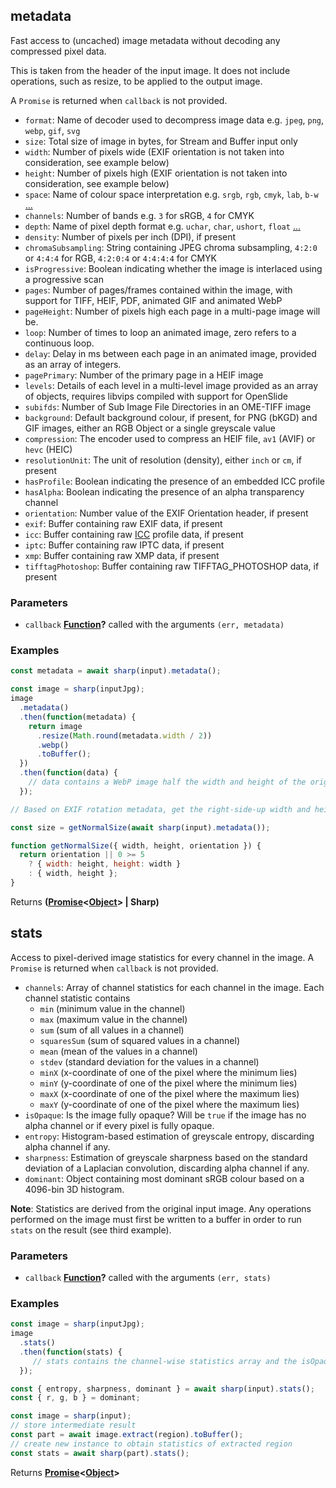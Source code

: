 <!-- Generated by documentation.js. Update this documentation by updating the source code. -->

## metadata

Fast access to (uncached) image metadata without decoding any compressed pixel data.

This is taken from the header of the input image.
It does not include operations, such as resize, to be applied to the output image.

A `Promise` is returned when `callback` is not provided.

*   `format`: Name of decoder used to decompress image data e.g. `jpeg`, `png`, `webp`, `gif`, `svg`
*   `size`: Total size of image in bytes, for Stream and Buffer input only
*   `width`: Number of pixels wide (EXIF orientation is not taken into consideration, see example below)
*   `height`: Number of pixels high (EXIF orientation is not taken into consideration, see example below)
*   `space`: Name of colour space interpretation e.g. `srgb`, `rgb`, `cmyk`, `lab`, `b-w` [...][1]
*   `channels`: Number of bands e.g. `3` for sRGB, `4` for CMYK
*   `depth`: Name of pixel depth format e.g. `uchar`, `char`, `ushort`, `float` [...][2]
*   `density`: Number of pixels per inch (DPI), if present
*   `chromaSubsampling`: String containing JPEG chroma subsampling, `4:2:0` or `4:4:4` for RGB, `4:2:0:4` or `4:4:4:4` for CMYK
*   `isProgressive`: Boolean indicating whether the image is interlaced using a progressive scan
*   `pages`: Number of pages/frames contained within the image, with support for TIFF, HEIF, PDF, animated GIF and animated WebP
*   `pageHeight`: Number of pixels high each page in a multi-page image will be.
*   `loop`: Number of times to loop an animated image, zero refers to a continuous loop.
*   `delay`: Delay in ms between each page in an animated image, provided as an array of integers.
*   `pagePrimary`: Number of the primary page in a HEIF image
*   `levels`: Details of each level in a multi-level image provided as an array of objects, requires libvips compiled with support for OpenSlide
*   `subifds`: Number of Sub Image File Directories in an OME-TIFF image
*   `background`: Default background colour, if present, for PNG (bKGD) and GIF images, either an RGB Object or a single greyscale value
*   `compression`: The encoder used to compress an HEIF file, `av1` (AVIF) or `hevc` (HEIC)
*   `resolutionUnit`: The unit of resolution (density), either `inch` or `cm`, if present
*   `hasProfile`: Boolean indicating the presence of an embedded ICC profile
*   `hasAlpha`: Boolean indicating the presence of an alpha transparency channel
*   `orientation`: Number value of the EXIF Orientation header, if present
*   `exif`: Buffer containing raw EXIF data, if present
*   `icc`: Buffer containing raw [ICC][3] profile data, if present
*   `iptc`: Buffer containing raw IPTC data, if present
*   `xmp`: Buffer containing raw XMP data, if present
*   `tifftagPhotoshop`: Buffer containing raw TIFFTAG_PHOTOSHOP data, if present

### Parameters

*   `callback` **[Function][4]?** called with the arguments `(err, metadata)`

### Examples

```javascript
const metadata = await sharp(input).metadata();
```

```javascript
const image = sharp(inputJpg);
image
  .metadata()
  .then(function(metadata) {
    return image
      .resize(Math.round(metadata.width / 2))
      .webp()
      .toBuffer();
  })
  .then(function(data) {
    // data contains a WebP image half the width and height of the original JPEG
  });
```

```javascript
// Based on EXIF rotation metadata, get the right-side-up width and height:

const size = getNormalSize(await sharp(input).metadata());

function getNormalSize({ width, height, orientation }) {
  return orientation || 0 >= 5
    ? { width: height, height: width }
    : { width, height };
}
```

Returns **([Promise][5]<[Object][6]> | Sharp)** 

## stats

Access to pixel-derived image statistics for every channel in the image.
A `Promise` is returned when `callback` is not provided.

*   `channels`: Array of channel statistics for each channel in the image. Each channel statistic contains
    *   `min` (minimum value in the channel)
    *   `max` (maximum value in the channel)
    *   `sum` (sum of all values in a channel)
    *   `squaresSum` (sum of squared values in a channel)
    *   `mean` (mean of the values in a channel)
    *   `stdev` (standard deviation for the values in a channel)
    *   `minX` (x-coordinate of one of the pixel where the minimum lies)
    *   `minY` (y-coordinate of one of the pixel where the minimum lies)
    *   `maxX` (x-coordinate of one of the pixel where the maximum lies)
    *   `maxY` (y-coordinate of one of the pixel where the maximum lies)
*   `isOpaque`: Is the image fully opaque? Will be `true` if the image has no alpha channel or if every pixel is fully opaque.
*   `entropy`: Histogram-based estimation of greyscale entropy, discarding alpha channel if any.
*   `sharpness`: Estimation of greyscale sharpness based on the standard deviation of a Laplacian convolution, discarding alpha channel if any.
*   `dominant`: Object containing most dominant sRGB colour based on a 4096-bin 3D histogram.

**Note**: Statistics are derived from the original input image. Any operations performed on the image must first be
written to a buffer in order to run `stats` on the result (see third example).

### Parameters

*   `callback` **[Function][4]?** called with the arguments `(err, stats)`

### Examples

```javascript
const image = sharp(inputJpg);
image
  .stats()
  .then(function(stats) {
     // stats contains the channel-wise statistics array and the isOpaque value
  });
```

```javascript
const { entropy, sharpness, dominant } = await sharp(input).stats();
const { r, g, b } = dominant;
```

```javascript
const image = sharp(input);
// store intermediate result
const part = await image.extract(region).toBuffer();
// create new instance to obtain statistics of extracted region
const stats = await sharp(part).stats();
```

Returns **[Promise][5]<[Object][6]>** 

[1]: https://libvips.github.io/libvips/API/current/VipsImage.html#VipsInterpretation

[2]: https://libvips.github.io/libvips/API/current/VipsImage.html#VipsBandFormat

[3]: https://www.npmjs.com/package/icc

[4]: https://developer.mozilla.org/docs/Web/JavaScript/Reference/Statements/function

[5]: https://developer.mozilla.org/docs/Web/JavaScript/Reference/Global_Objects/Promise

[6]: https://developer.mozilla.org/docs/Web/JavaScript/Reference/Global_Objects/Object
